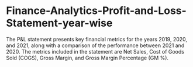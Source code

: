 # Finance-Analytics-Profit-and-Loss-Statement-year-wise
The P&amp;L statement presents key financial metrics for the years 2019, 2020, and 2021, along with a comparison of the performance between 2021 and 2020. The metrics included in the statement are Net Sales, Cost of Goods Sold (COGS), Gross Margin, and Gross Margin Percentage (GM %).
